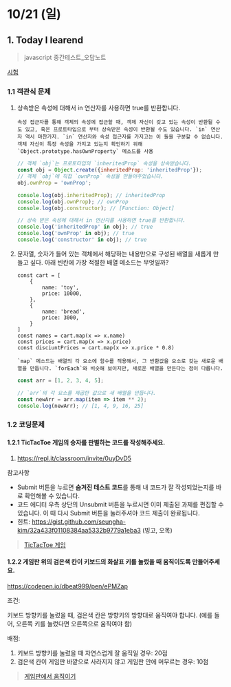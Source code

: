 # 10/21 (일)

## 1. Today I learend

> javascript 중간테스트_오답노트

[시험](https://docs.google.com/forms/u/0/d/e/1FAIpQLSdoLxtDreNx2bl7ZTTxhhl91ZbkVY4QrpVRWDmDaFLUCeOgjA/viewscore?sid=b0ce8d049e47399&c=0&w=1&token=GF71iWYBAAA.CT5IaOfbx2sCZ-vYM6Yhyw.CouwCKcge7GEjFBQHmhSPQ&viewscore=AE0zAgD2GDyBYb5IP3N1YVAsm6CC02AXnz7pFmlmQDOZQJocJoCcX5QCtzrNDEM)

### 1.1 객관식 문제 
1. 상속받은 속성에 대해서  in 연산자를 사용하면 true를 반환합니다.
    ```
    속성 접근자를 통해 객체의 속성에 접근할 때, 객체 자신이 갖고 있는 속성이 반환될 수도 있고, 혹은 프로토타입으로 부터 상속받은 속성이 반환될 수도 있습니다. `in` 연산자 역시 마찬가지. `in` 연산자와 속성 접근자를 가지고는 이 둘을 구분할 수 없습니다.
    객체 자신이 특정 속성을 가지고 있는지 확인하기 위해 `Object.prototype.hasOwnProperty` 메소드를 사용
    ```
    ```js
    // 객체 `obj`는 프로토타입의 `inheritedProp` 속성을 상속받습니다.
    const obj = Object.create({inheritedProp: 'inheritedProp'});
    // 객체 `obj`에 직접 `ownProp` 속성을 만들어주었습니다.
    obj.ownProp = 'ownProp';

    console.log(obj.inheritedProp); // inheritedProp
    console.log(obj.ownProp); // ownProp
    console.log(obj.constructor); // [Function: Object]

    // 상속 받은 속성에 대해서 in 연산자를 사용하면 true를 반환합니다. 
    console.log('inheritedProp' in obj); // true
    console.log('ownProp' in obj); // true
    console.log('constructor' in obj); // true
    ```
1. 문자열, 숫자가 들어 있는 객체에서 해당하는 내용만으로 구성된 배열을 새롭게 만들고 싶다. 아래 빈칸에 가장 적절한 배열 메소드는 무엇일까? 
    ```JS
    const cart = [
        {
            name: 'toy',
            price: 10000,
        },
        {
            name: 'bread',
            price: 3000,
        }
    ]
    const names = cart.map(x => x.name)
    const prices = cart.map(x => x.price)
    const disciuntPrices = cart.map(x => x.price * 0.8)
    ```
    ```
    `map` 메소드는 배열의 각 요소에 함수를 적용해서, 그 반환값을 요소로 갖는 새로운 배열을 만듭니다. `forEach`와 비슷해 보이지만, 새로운 배열을 만든다는 점이 다릅니다.
    ```
    ```js
    const arr = [1, 2, 3, 4, 5];

    // `arr`의 각 요소를 제곱한 값으로 새 배열을 만듭니다.
    const newArr = arr.map(item => item ** 2);
    console.log(newArr); // [1, 4, 9, 16, 25]
    ```

### 1.2 코딩문제 
#### 1.2.1 TicTacToe 게임의 승자를 판별하는 코드를 작성해주세요.
1. https://repl.it/classroom/invite/0uyDvD5

참고사항
- Submit 버튼을 누르면 **숨겨진 테스트 코드**를 통해 내 코드가 잘 작성되었는지를 바로 확인해볼 수 있습니다.
- 코드 에디터 우측 상단의 Unsubmit 버튼을 누르시면 이미 제출된 과제를 편집할 수 있습니다. 이 때 다시 Submit 버튼을 눌러주셔야 코드 제출이 완료됩니다.
- 힌트: https://gist.github.com/seungha-kim/32a433f01108384aa5332b9779a1eba3 (빙고, 오목)

> [TicTacToe 게임](https://repl.it/student/submissions/4152380)

#### 1.2.2 게임판 위의 검은색 칸이 키보드의 화살표 키를 눌렀을 때 움직이도록 만들어주세요.

https://codepen.io/dbeat999/pen/ePMZap

조건:

키보드 방향키를 눌렀을 때, 검은색 칸은 방향키의 방향대로 움직여야 합니다. (예를 들어, 오른쪽 키를 눌렀다면 오른쪽으로 움직여야 함)

배점:

1. 키보드 방향키를 눌렀을 때 자연스럽게 잘 움직일 경우: 20점
2. 검은색 칸이 게임판 바깥으로 사라지지 않고 게임판 안에 머무르는 경우: 10점

> [게임판에서 움직이기](https://codepen.io/kimseulbi/pen/ReMZrX)